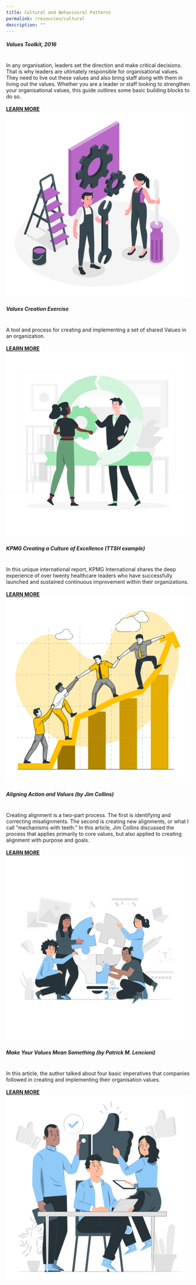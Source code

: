 ```yaml
---
title: Cultural and Behavioural Patterns
permalink: /resources/cultural
description: ""
---
```

<tr><td><h5><b>Values Toolkit, 2016</b></h5><br>In  any  organisation,  leaders  set  the  direction  and  make  critical  decisions.  That  is  why  leaders  are  ultimately  responsible for organisational values. They need to live out these values and also bring staff along with them in living out the values. Whether you are a leader or staff looking to strengthen your organisational values, this guide outlines some basic building blocks to do so. <br><br><a href ="https://go.gov.sg/valuestoolkit2016"><b>LEARN MORE</b></a></td>    
<td><img src="/images/toolkit1.jpg"></td></tr>

<tr><td><h5><b>Values Creation Exercise</b></h5><br>A tool and process for creating and implementing a set of shared Values in an organization.<br><br><a href ="https://go.gov.sg/valuescreationexercise"><b>LEARN MORE</b></a></td>    
<td><img src="/images/toolkit2.jpg"></td></tr>

<tr><td><h5><b>KPMG Creating a Culture of Excellence (TTSH example)</b></h5><br>In this unique international report, KPMG International shares the deep experience of over twenty healthcare leaders who have successfully launched and sustained continuous improvement within their organizations.<br><br><a href ="https://home.kpmg/xx/en/home/insights/2019/01/continuous-quality-improvement-in-health.html"><b>LEARN MORE</b></a></td>    
<td><img src="/images/team5.jpg"></td></tr>

<tr><td><h5><b>Aligning Action and Values (by Jim Collins)</b></h5><br>Creating alignment is a two-part process. The first is identifying and correcting misalignments. The second is creating new alignments, or what I call “mechanisms with teeth.” In this article, Jim Collins discussed the process that applies primarily to core values, but also applied to creating alignment with purpose and goals.<br><br><a href ="https://www.jimcollins.com/article_topics/articles/aligning-action.html"><b>LEARN MORE</b></a></td>    
<td><img src="/images/team2.jpg"></td></tr>

<tr><td><h5><b>Make Your Values Mean Something (by Patrick M. Lencioni)</b></h5><br>In this article, the author talked about four basic imperatives that companies followed in creating and implementing their organisation values. <br><br><a href ="https://hbr.org/2002/07/make-your-values-mean-something"><b>LEARN MORE</b></a></td>    
<td><img src="/images/team6.jpg"></td></tr>
